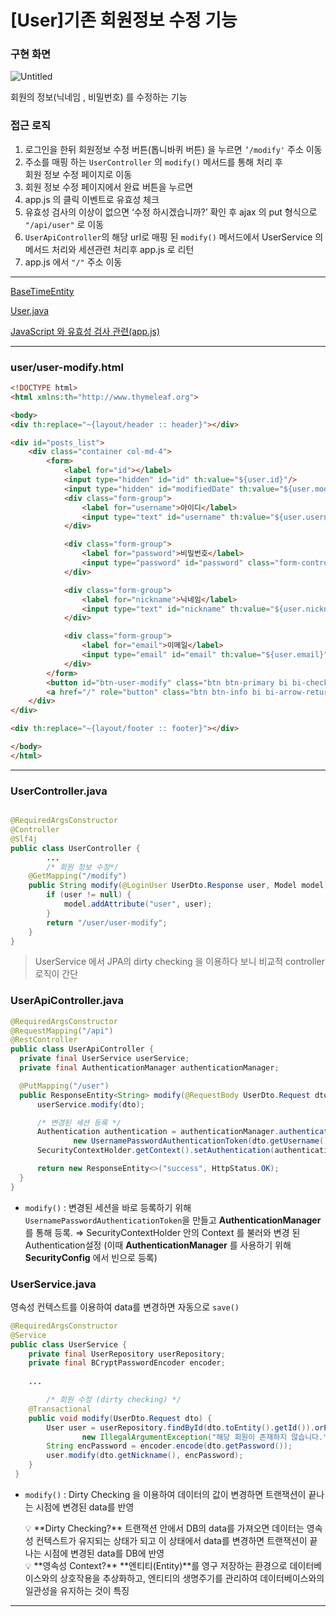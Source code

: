 # [User]기존 회원정보 수정 기능

### 구현 화면

![Untitled](%5BUser%5D%E1%84%80%E1%85%B5%E1%84%8C%E1%85%A9%E1%86%AB%20%E1%84%92%E1%85%AC%E1%84%8B%E1%85%AF%E1%86%AB%E1%84%8C%E1%85%A5%E1%86%BC%E1%84%87%E1%85%A9%20%E1%84%89%E1%85%AE%E1%84%8C%E1%85%A5%E1%86%BC%20%E1%84%80%E1%85%B5%E1%84%82%E1%85%B3%E1%86%BC%20e1ad5ed6adb441c5b376372bc40187dc/Untitled.png)

회원의 정보(닉네임 , 비밀번호) 를 수정하는 기능

### **접근 로직**

1. 로그인을 한뒤 회원정보 수정 버튼(톱니바퀴 버튼) 을 누르면 `’/modify'` 주소 이동 
2. 주소를 매핑 하는 `UserController` 의 `modify()` 메서드를 통해 처리 후  
회원 정보 수정 페이지로 이동
3. 회원 정보 수정 페이지에서 완료 버튼을 누르면
4. app.js 의 클릭 이벤트로 유효성 체크
5. 유효성 검사의 이상이 없으면 ‘수정 하시겠습니까?’ 확인 후
ajax 의 put 형식으로 `"/api/user"` 로 이동
6. `UserApiController`의 해당 url로 매핑 된 `modify()` 메서드에서 
UserService 의 메서드 처리와 세션관련 처리후 app.js 로 리턴
7. app.js 에서 `"/"` 주소 이동

---

[BaseTimeEntity ](Date%20%E1%84%80%E1%85%AA%E1%86%AB%E1%84%85%E1%85%A7%E1%86%AB%20%E1%84%8F%E1%85%A5%E1%86%AF%E1%84%85%E1%85%A5%E1%86%B7%E1%84%8B%E1%85%A6%20%E1%84%80%E1%85%AA%E1%86%AB%E1%84%92%E1%85%A1%E1%86%AB%20%E1%84%8B%E1%85%A6%E1%86%AB%E1%84%90%E1%85%B5%E1%84%90%E1%85%B5%20e46cebaabe6d465e9e5c6b209e5214e7.md) 

[User.java ](%E1%84%83%E1%85%A9%E1%84%86%E1%85%A6%E1%84%8B%E1%85%B5%E1%86%AB%20%E1%84%80%E1%85%AA%E1%86%AB%E1%84%85%E1%85%A7%E1%86%AB(Entity)%204baede46aea54d9e8dd03bfd1914be3e.md) 

[JavaScript 와 유효성 검사 관련(app.js)](JavaScript%20%E1%84%8B%E1%85%AA%20%E1%84%8B%E1%85%B2%E1%84%92%E1%85%AD%E1%84%89%E1%85%A5%E1%86%BC%20%E1%84%80%E1%85%A5%E1%86%B7%E1%84%89%E1%85%A1%20%E1%84%80%E1%85%AA%E1%86%AB%E1%84%85%E1%85%A7%E1%86%AB(app%20js)%20a7aa307c3044477393d4dd2cf4e80303.md)

---

### user/user-modify.html

```html
<!DOCTYPE html>
<html xmlns:th="http://www.thymeleaf.org">

<body>
<div th:replace="~{layout/header :: header}"></div>

<div id="posts_list">
    <div class="container col-md-4">
        <form>
            <label for="id"></label>
            <input type="hidden" id="id" th:value="${user.id}"/>
            <input type="hidden" id="modifiedDate" th:value="${user.modifiedDate}"/>
            <div class="form-group">
                <label for="username">아이디</label>
                <input type="text" id="username" th:value="${user.username}" class="form-control" readonly/>
            </div>

            <div class="form-group">
                <label for="password">비밀번호</label>
                <input type="password" id="password" class="form-control" placeholder="수정할 비밀번호를 입력해주세요"/>
            </div>

            <div class="form-group">
                <label for="nickname">닉네임</label>
                <input type="text" id="nickname" th:value="${user.nickname}" class="form-control" placeholder="수정할 닉네임을 입력해주세요"/>
            </div>

            <div class="form-group">
                <label for="email">이메일</label>
                <input type="email" id="email" th:value="${user.email}" class="form-control" readonly/>
            </div>
        </form>
        <button id="btn-user-modify" class="btn btn-primary bi bi-check-lg"> 완료</button>
        <a href="/" role="button" class="btn btn-info bi bi-arrow-return-left"> 목록</a>
    </div>
</div>

<div th:replace="~{layout/footer :: footer}"></div>

</body>
</html>

```

---

### UserController.java

```java

@RequiredArgsConstructor
@Controller
@Slf4j
public class UserController {
		...
		/* 회원 정보 수정*/
    @GetMapping("/modify")
    public String modify(@LoginUser UserDto.Response user, Model model) {
        if (user != null) {
            model.addAttribute("user", user);
        }
        return "/user/user-modify";
    }
}
```

> UserService 에서 JPA의 dirty checking 을 이용하다 보니 비교적 controller 로직이 간단
> 

### UserApiController.java

```java
@RequiredArgsConstructor
@RequestMapping("/api")
@RestController
public class UserApiController {
  private final UserService userService;
  private final AuthenticationManager authenticationManager;

  @PutMapping("/user")
  public ResponseEntity<String> modify(@RequestBody UserDto.Request dto) {
      userService.modify(dto);

      /* 변경된 세션 등록 */
      Authentication authentication = authenticationManager.authenticate(
              new UsernamePasswordAuthenticationToken(dto.getUsername(), dto.getPassword()));
      SecurityContextHolder.getContext().setAuthentication(authentication);

      return new ResponseEntity<>("success", HttpStatus.OK);
  }
}
```

- `modify()`
: 변경된 세션을 바로 등록하기 위해 `UsernamePasswordAuthenticationToken`을 만들고 **AuthenticationManager**를 통해 등록. 
⇒ SecurityContextHolder 안의 Context 를 불러와 변경 된 Authentication설정
(이때 **AuthenticationManager** 를 사용하기 위해 **SecurityConfig** 에서 빈으로 등록)

### UserService.java

영속성 컨텍스트를 이용하여 data를 변경하면 자동으로 `save()`

```java
@RequiredArgsConstructor
@Service
public class UserService {
    private final UserRepository userRepository;
    private final BCryptPasswordEncoder encoder;
    
    ...

		/* 회원 수정 (dirty checking) */
    @Transactional
    public void modify(UserDto.Request dto) {
        User user = userRepository.findById(dto.toEntity().getId()).orElseThrow(() ->
                new IllegalArgumentException("해당 회원이 존재하지 않습니다."));
        String encPassword = encoder.encode(dto.getPassword());
        user.modify(dto.getNickname(), encPassword);
    }
 }
```

- `modify()` 
: Dirty Checking 을 이용하여 데이터의 값이 변경하면 트랜잭션이 끝나는 시점에 변경된 data를 반영
    
    <aside>
    💡 **Dirty Checking?**
    트랜잭션 안에서 DB의 data를 가져오면 데이터는 영속성 컨텍스트가 유지되는 상태가 되고 이 상태에서 data를 변경하면 트랜잭션이 끝나는 시점에 변경된 data를 DB에 반영
    
    </aside>
    
    <aside>
    💡 **영속성 Context?**
    **엔티티(Entity)**를 영구 저장하는 환경으로 데이터베이스와의 상호작용을 추상화하고, 엔티티의 생명주기를 관리하여 데이터베이스와의 일관성을 유지하는 것이 특징
    
    </aside>
    

---